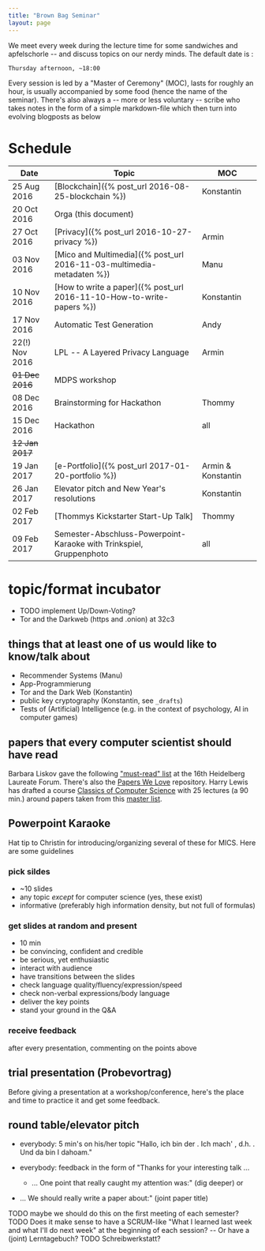 ```yaml
---
title: "Brown Bag Seminar"
layout: page
---
```


We meet every week during the lecture time for some sandwiches and
apfelschorle -- and discuss topics on our nerdy minds. The default
date is :

    Thursday afternoon, ~18:00

Every session is led by a "Master of Ceremony" (MOC), lasts for
roughly an hour, is usually accompanied by some food (hence the name
of the seminar). There's also always a -- more or less voluntary --
scribe who takes notes in the form of a simple markdown-file which
then turn into evolving blogposts as below

# Schedule

| Date            | Topic                                                                 | MOC                |
| ---------       | -----                                                                 | ---                |
| 25 Aug 2016     | [Blockchain]({% post_url 2016-08-25-blockchain %})                    | Konstantin         |
| 20 Oct 2016     | Orga (this document)                                                  |                    |
| 27 Oct 2016     | [Privacy]({% post_url 2016-10-27-privacy %})                          | Armin              |
| 03 Nov 2016     | [Mico and Multimedia]({% post_url 2016-11-03-multimedia-metadaten %}) | Manu               |
| 10 Nov 2016     | [How to write a paper]({% post_url 2016-11-10-How-to-write-papers %}) | Konstantin         |
| 17 Nov 2016     | Automatic Test Generation                                             | Andy               |
| 22(!) Nov 2016  | LPL -- A Layered Privacy Language                                     | Armin              |
| ~~01 Dec 2016~~ | MDPS workshop                                                         |                    |
| 08 Dec 2016     | Brainstorming for Hackathon                                           | Thommy             |
| 15 Dec 2016     | Hackathon                                                             | all                |
| ~~12 Jan 2017~~ |                                                                       |                    |
| 19 Jan 2017     | [e-Portfolio]({% post_url 2017-01-20-portfolio %})                    | Armin & Konstantin |
| 26 Jan 2017     | Elevator pitch and New Year's resolutions                             | Konstantin         |
| 02 Feb 2017     | [Thommys Kickstarter Start-Up Talk] | Thommy             |
| 09 Feb 2017     | Semester-Abschluss-Powerpoint-Karaoke with Trinkspiel, Gruppenphoto   | all                |

# topic/format incubator

- TODO implement Up/Down-Voting?
- Tor and the Darkweb (https and .onion) at 32c3


## things that at least one of us would like to know/talk about

- Recommender Systems (Manu)
- App-Programmierung
- Tor and the Dark Web (Konstantin)
- public key cryptography (Konstantin, see `_drafts`)
- Tests of (Artificial) Intelligence (e.g. in the context of
  psychology, AI in computer games)

## papers that every computer scientist should have read

Barbara Liskov gave the following ["must-read" list](http://jpirker.com/hlf16-liskovs-reading-list-for-computer-scientists/) at the 16th
Heidelberg Laureate Forum. There's also the
[Papers We Love](http://paperswelove.org/) repository. Harry Lewis has
drafted a course [Classics of Computer
Science](https://harry-lewis.blogspot.de/2016/12/classics-of-computer-science.html?m=0)
with 25 lectures (a 90 min.) around papers taken from this [master
list](https://docs.google.com/spreadsheets/d/1wS6O7-ZoFL7Cfjgt-kdhYxfg0qHdXyzpjJxikiqNPZg/edit#gid=65049622).

## Powerpoint Karaoke

Hat tip to Christin for introducing/organizing several of these for
MICS. Here are some guidelines

### pick sildes
- ~10 slides
- any topic *except* for computer science (yes, these exist)
- informative (preferably high information density, but not full of
  formulas)

### get slides at random and present
- 10 min
- be convincing, confident and credible
- be serious, yet enthusiastic
- interact with audience
- have transitions between the slides
- check language quality/fluency/expression/speed
- check non-verbal expressions/body language
- deliver the key points
- stand your ground in the Q&A

### receive feedback
after every presentation, commenting on the points above

## trial presentation (Probevortrag)

Before giving a presentation at a workshop/conference, here's the
place and time to practice it and get some feedback.

## round table/elevator pitch

- everybody: 5 min's on his/her topic "Hallo, ich bin der <name>. Ich
  mach' <topic>, d.h. <explanation>. Und da bin I dahoam."

- everybody: feedback in the form of "Thanks for your interesting
  talk ...
  - ... One point that really caught my attention was:" (dig deeper)
 or
 - ... We should really write a paper about:" (joint paper title)

 TODO maybe we should do this on the first meeting of each semester?
 TODO Does it make sense to have a SCRUM-like "What I learned last week
 and what I'll do next week" at the beginning of each session? -- Or
 have a (joint) Lerntagebuch?
 TODO Schreibwerkstatt?
